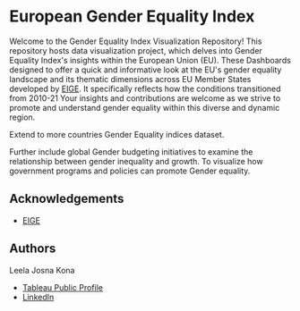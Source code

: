
# European Gender Equality Index
Welcome to the Gender Equality Index Visualization Repository! 
This repository hosts data visualization project, which delves into Gender Equality Index's insights within the European Union (EU). These Dashboards designed to offer a quick and informative look at the EU's gender equality landscape and its thematic dimensions across EU Member States developed by [EIGE](https://eige.europa.eu/gender-equality-index). It specifically reflects how the conditions transitioned from 2010-21
Your insights and contributions are welcome as we strive to promote and understand gender equality within this diverse and dynamic region.

Extend to more countries Gender Equality indices dataset. 

Further include global Gender budgeting initiatives to examine the relationship between gender inequality and growth. To visualize how government programs and policies can promote Gender equality.


## Acknowledgements

 - [EIGE](https://eige.europa.eu/gender-equality-index)
 


## Authors

Leela Josna Kona 
- [Tableau Public Profile](https://public.tableau.com/app/profile/leela.josna.kona)
- [LinkedIn](https://www.linkedin.com/in/lkona/)